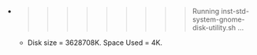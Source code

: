 * >>>>>>>>> Running inst-std-system-gnome-disk-utility.sh ...
  * Disk size = 3628708K. Space Used = 4K.
